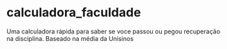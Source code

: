 # calculadora_faculdade
Uma calculadora rápida para saber se voce passou ou pegou recuperação na disciplina. Baseado na média da Unisinos
